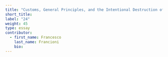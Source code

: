 ```yaml
---
title: "Customs, General Principles, and the Intentional Destruction of Cultural Property"
short_title:
label: "24"
weight: 45
type: essay
contributor:
  - first_name: Francesco
    last_name: Francioni
    bio:
---
```

